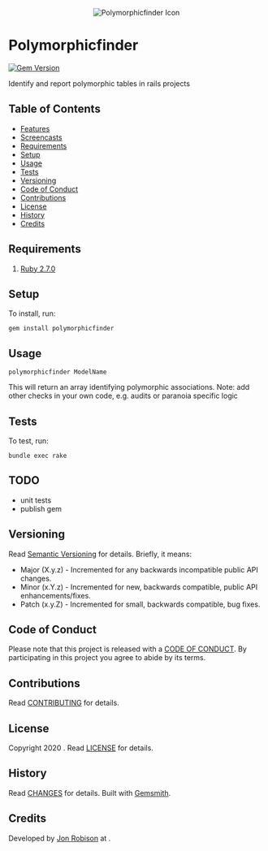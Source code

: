 <p align="center">
  <img src="polymorphicfinder.png" alt="Polymorphicfinder Icon"/>
</p>

# Polymorphicfinder

[![Gem Version](https://badge.fury.io/rb/polymorphicfinder.svg)](http://badge.fury.io/rb/polymorphicfinder)

Identify and report polymorphic tables in rails projects

## Table of Contents

  - [Features](#features)
  - [Screencasts](#screencasts)
  - [Requirements](#requirements)
  - [Setup](#setup)
  - [Usage](#usage)
  - [Tests](#tests)
  - [Versioning](#versioning)
  - [Code of Conduct](#code-of-conduct)
  - [Contributions](#contributions)
  - [License](#license)
  - [History](#history)
  - [Credits](#credits)

## Requirements

1. [Ruby 2.7.0](https://www.ruby-lang.org)

## Setup

To install, run:

    gem install polymorphicfinder


## Usage

    polymorphicfinder ModelName

This will return an array identifying polymorphic associations.
Note: add other checks in your own code, e.g. audits or paranoia
specific logic

## Tests

To test, run:

    bundle exec rake

## TODO

* unit tests
* publish gem

## Versioning

Read [Semantic Versioning](https://semver.org) for details. Briefly, it means:

- Major (X.y.z) - Incremented for any backwards incompatible public API changes.
- Minor (x.Y.z) - Incremented for new, backwards compatible, public API enhancements/fixes.
- Patch (x.y.Z) - Incremented for small, backwards compatible, bug fixes.

## Code of Conduct

Please note that this project is released with a [CODE OF CONDUCT](CODE_OF_CONDUCT.md). By
participating in this project you agree to abide by its terms.

## Contributions

Read [CONTRIBUTING](CONTRIBUTING.md) for details.

## License

Copyright 2020 []().
Read [LICENSE](LICENSE.md) for details.

## History

Read [CHANGES](CHANGES.md) for details.
Built with [Gemsmith](https://github.com/bkuhlmann/gemsmith).

## Credits

Developed by [Jon Robison]() at
[]().

